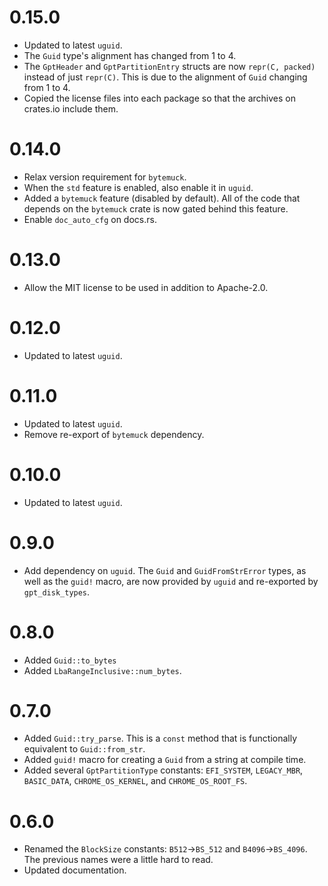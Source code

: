 # 0.15.0

* Updated to latest `uguid`.
* The `Guid` type's alignment has changed from 1 to 4.
* The `GptHeader` and `GptPartitionEntry` structs are now `repr(C, packed)`
  instead of just `repr(C)`. This is due to the alignment of `Guid` changing
  from 1 to 4.
* Copied the license files into each package so that the archives on
  crates.io include them.

# 0.14.0

* Relax version requirement for `bytemuck`.
* When the `std` feature is enabled, also enable it in `uguid`.
* Added a `bytemuck` feature (disabled by default). All of the code that
  depends on the `bytemuck` crate is now gated behind this feature.
* Enable `doc_auto_cfg` on docs.rs.

# 0.13.0

* Allow the MIT license to be used in addition to Apache-2.0.

# 0.12.0

* Updated to latest `uguid`.

# 0.11.0

* Updated to latest `uguid`.
* Remove re-export of `bytemuck` dependency.

# 0.10.0

* Updated to latest `uguid`.

# 0.9.0

* Add dependency on `uguid`. The `Guid` and `GuidFromStrError` types, as
  well as the `guid!` macro, are now provided by `uguid` and re-exported
  by `gpt_disk_types`.

# 0.8.0

* Added `Guid::to_bytes`
* Added `LbaRangeInclusive::num_bytes`.

# 0.7.0

* Added `Guid::try_parse`. This is a `const` method that is functionally
  equivalent to `Guid::from_str`.
* Added `guid!` macro for creating a `Guid` from a string at compile time.
* Added several `GptPartitionType` constants: `EFI_SYSTEM`,
  `LEGACY_MBR`, `BASIC_DATA`, `CHROME_OS_KERNEL`, and
  `CHROME_OS_ROOT_FS`.

# 0.6.0

* Renamed the `BlockSize` constants: `B512`→`BS_512` and
  `B4096`→`BS_4096`. The previous names were a little hard to read.
* Updated documentation.

